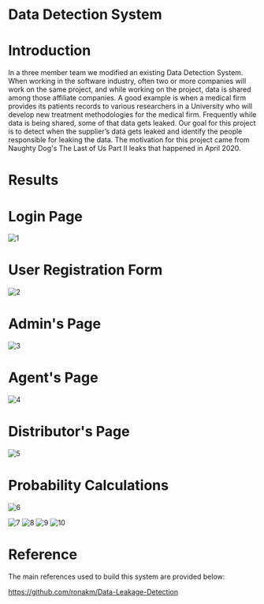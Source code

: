 # Data Detection System

# Introduction 
In a three member team we modified an existing Data Detection System. When working in the software industry, often two or more companies will work on the same project, and while working on the project, data is shared among those affiliate companies. A good example is when a medical firm provides its patients records to various researchers in a University who will develop new treatment methodologies for the medical firm. Frequently while data is being shared, some of that data gets leaked. Our goal for this project is to detect when the supplier’s data gets leaked and identify the people responsible for leaking the data. The motivation for this project came from Naughty Dog's The Last of Us Part II leaks that happened in April 2020.


# Results
# Login Page
![1](https://user-images.githubusercontent.com/62857780/105228535-a6354980-5b30-11eb-827a-d612a892869c.JPG)
# User Registration Form
![2](https://user-images.githubusercontent.com/62857780/105228578-b51bfc00-5b30-11eb-8a05-77cabd182739.JPG)
# Admin's Page
![3](https://user-images.githubusercontent.com/62857780/105228579-b51bfc00-5b30-11eb-959c-14e156466b6e.JPG)
# Agent's Page
![4](https://user-images.githubusercontent.com/62857780/105228580-b51bfc00-5b30-11eb-84b4-2a701fe89357.JPG)
# Distributor's Page
![5](https://user-images.githubusercontent.com/62857780/105228581-b5b49280-5b30-11eb-8711-b36f2eacbf7d.JPG)
# Probability Calculations
![6](https://user-images.githubusercontent.com/62857780/105228582-b5b49280-5b30-11eb-8ece-1aa2516bdda4.JPG)

![7](https://user-images.githubusercontent.com/62857780/105228583-b5b49280-5b30-11eb-9e30-14234e792d03.JPG)
![8](https://user-images.githubusercontent.com/62857780/105228584-b5b49280-5b30-11eb-8837-ba114f23b2ac.JPG)
![9](https://user-images.githubusercontent.com/62857780/105228586-b5b49280-5b30-11eb-8595-b37b63ba6e75.JPG)
![10](https://user-images.githubusercontent.com/62857780/105228587-b64d2900-5b30-11eb-8fb9-0a2f4e018a73.JPG)


# Reference
The main references used to build this system are provided below:

https://github.com/ronakm/Data-Leakage-Detection
